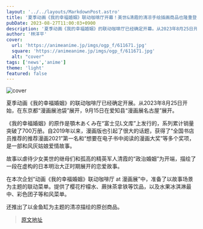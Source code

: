 ```yaml
---
layout: '../../layouts/MarkdownPost.astro'
title: '夏季动画《我的幸福婚姻》联动咖啡厅开幕！美世&清霞的清凉手绘插画商品也隆重登场♪'
pubDate: 2023-08-27T11:00:03+0900
description: '夏季动画《我的幸福婚姻》的联动咖啡厅已经确定开幕。从2023年8月25日开始在东京都“漫画展池袋”展开，9月15日开始在爱知县“漫画展名古屋”展开。'
author: '林洋平'
cover:
  url: 'https://animeanime.jp/imgs/ogp_f/611671.jpg'
  square: 'https://animeanime.jp/imgs/ogp_f/611671.jpg'
  alt: "cover"
tags: ['news','anime']
theme: 'light'
featured: false
---
```

![cover](https://animeanime.jp/imgs/ogp_f/611671.jpg)

夏季动画《我的幸福婚姻》的联动咖啡厅已经确定开展。从2023年8月25日开始，在东京都“漫画展池袋”展开，9月15日在爱知县“漫画展名古屋”展开。

《我的幸福婚姻》的原作是顎木あくみ在“富士见L文库”上发行的，系列累计销量突破了700万册。自2019年以来，漫画版也引起了很大的话题，获得了“全国书店员推荐的推荐漫画2021”第一名和“想要在电子书中阅读的漫画大奖”等多个奖项，是一部和风灰姑娘爱情故事。

故事以虐待少女美世的继母们和孤高的精英军人清霞的“政治婚姻”为开端，描绘了一段在虚构的日本明治大正时期展开的恋爱故事。

在本次企划“动画《我的幸福婚姻》联动咖啡厅 at 漫画展”中，准备了以故事场景为主题的联动菜单。提供了樱花柠檬水、蕨抹茶拿铁等饮品，以及水果冰淇淋最中、彩色团子等和风菜单。

还推出了以金鱼缸为主题的清凉描绘的原创商品。

>[原文地址](https://animeanime.jp/article/2023/08/27/79538.html)  